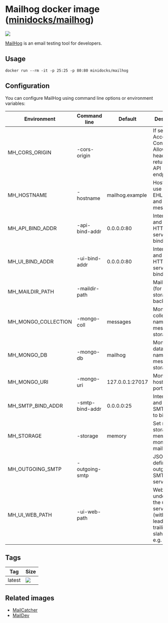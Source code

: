 Mailhog docker image ([minidocks/mailhog](https://hub.docker.com/r/minidocks/mailhog))
======================================================================================

![](https://avatars3.githubusercontent.com/u/10258541?s=200&v=4)

[MailHog](https://github.com/mailhog/MailHog) is an email testing tool for
developers.

Usage
-----

```shell
docker run --rm -it -p 25:25 -p 80:80 minidocks/mailhog
```

Configuration
-------------

You can configure MailHog using command line options or environment variables:

| Environment           | Command line    | Default         | Description                                                                               |
|-----------------------|-----------------|-----------------|-------------------------------------------------------------------------------------------|
| MH\_CORS\_ORIGIN      | -cors-origin    |                 | If set, a Access-Control-Allow-Origin header is returned for API endpoints                |
| MH\_HOSTNAME          | -hostname       | mailhog.example | Hostname to use for EHLO/HELO and message IDs                                             |
| MH\_API\_BIND\_ADDR   | -api-bind-addr  | 0.0.0.0:80      | Interface and port for HTTP API server to bind to                                         |
| MH\_UI\_BIND\_ADDR    | -ui-bind-addr   | 0.0.0.0:80      | Interface and port for HTTP UI server to bind to                                          |
| MH\_MAILDIR\_PATH     | -maildir-path   |                 | Maildir path (for maildir storage backend)                                                |
| MH\_MONGO\_COLLECTION | -mongo-coll     | messages        | MongoDB collection name for message storage                                               |
| MH\_MONGO\_DB         | -mongo-db       | mailhog         | MongoDB database name for message storage                                                 |
| MH\_MONGO\_URI        | -mongo-uri      | 127.0.0.1:27017 | MongoDB host and port                                                                     |
| MH\_SMTP\_BIND\_ADDR  | -smtp-bind-addr | 0.0.0.0:25      | Interface and port for SMTP server to bind to                                             |
| MH\_STORAGE           | -storage        | memory          | Set message storage: memory / mongodb / maildir                                           |
| MH\_OUTGOING\_SMTP    | -outgoing-smtp  |                 | JSON file defining outgoing SMTP servers                                                  |
| MH\_UI\_WEB\_PATH     | -ui-web-path    |                 | WebPath under which the ui is served (without leading or trailing slahes), e.g. ‘mailhog’ |

Tags
----

| Tag    | Size                                                                   |
|--------|------------------------------------------------------------------------|
| latest | ![](https://img.shields.io/docker/image-size/minidocks/mailhog/latest?style=flat-square&logo=docker&label=size) |

Related images
--------------

-   [MailCatcher](https://github.com/minidocks/mailcatcher)
-   [MailDev](https://github.com/minidocks/maildev)

